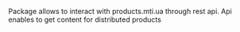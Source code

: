 Package allows to interact with products.mti.ua through rest api. Api enables to get content for distributed products
